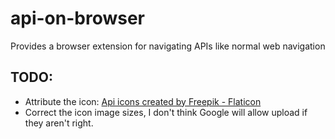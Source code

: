 # api-on-browser
Provides a browser extension for navigating APIs like normal web navigation

## TODO:
- Attribute the icon: <a href="https://www.flaticon.com/free-icons/api" title="api icons">Api icons created by Freepik - Flaticon</a>
- Correct the icon image sizes, I don't think Google will allow upload if they aren't right.